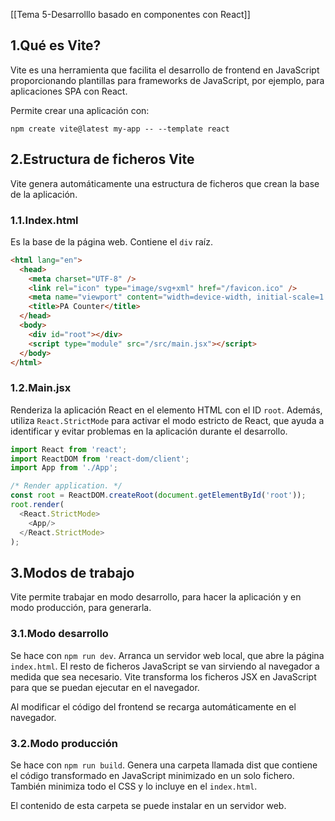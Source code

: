 [[Tema 5-Desarrolllo basado en componentes con React]]

## 1.Qué es Vite?
Vite es una herramienta que facilita el desarrollo de frontend en JavaScript proporcionando plantillas para frameworks de JavaScript, por ejemplo, para aplicaciones SPA con React.

Permite crear una aplicación con:

```
npm create vite@latest my-app -- --template react
```

## 2.Estructura de ficheros Vite
Vite genera automáticamente una estructura de ficheros que crean la base de la aplicación.

### 1.1.Index.html
Es la base de la página web. Contiene el `div` raíz.

```html
<html lang="en">
  <head>
    <meta charset="UTF-8" />
    <link rel="icon" type="image/svg+xml" href="/favicon.ico" />
    <meta name="viewport" content="width=device-width, initial-scale=1.0" />
    <title>PA Counter</title>
  </head>
  <body>
    <div id="root"></div>
    <script type="module" src="/src/main.jsx"></script>
  </body>
</html>
```

### 1.2.Main.jsx
Renderiza la aplicación React en el elemento HTML con el ID `root`. Además, utiliza `React.StrictMode` para activar el modo estricto de React, que ayuda a identificar y evitar problemas en la aplicación durante el desarrollo.

```javascript
import React from 'react';
import ReactDOM from 'react-dom/client';
import App from './App';

/* Render application. */
const root = ReactDOM.createRoot(document.getElementById('root'));
root.render(
  <React.StrictMode>
    <App/>
  </React.StrictMode>
);
```

## 3.Modos de trabajo
Vite permite trabajar en modo desarrollo, para hacer la aplicación y en modo producción, para generarla.

### 3.1.Modo desarrollo
Se hace con `npm run dev`. Arranca un servidor web local, que abre la página `index.html`. El resto de ficheros JavaScript se van sirviendo al navegador a medida que sea necesario. Vite transforma los ficheros JSX en JavaScript para que se puedan ejecutar en el navegador.

Al modificar el código del frontend se recarga automáticamente en el navegador. 

### 3.2.Modo producción
Se hace con `npm run build`. Genera una carpeta llamada dist que contiene el código transformado en JavaScript minimizado en un solo fichero. También minimiza todo el CSS y lo incluye en el `index.html`. 

El contenido de esta carpeta se puede instalar en un servidor web.




